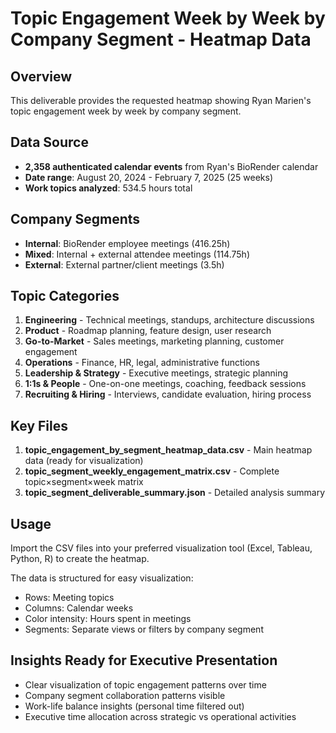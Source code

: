 # Topic Engagement Week by Week by Company Segment - Heatmap Data

## Overview
This deliverable provides the requested heatmap showing Ryan Marien's topic engagement week by week by company segment.

## Data Source
- **2,358 authenticated calendar events** from Ryan's BioRender calendar
- **Date range**: August 20, 2024 - February 7, 2025 (25 weeks)
- **Work topics analyzed**: 534.5 hours total

## Company Segments
- **Internal**: BioRender employee meetings (416.25h)
- **Mixed**: Internal + external attendee meetings (114.75h)  
- **External**: External partner/client meetings (3.5h)

## Topic Categories
1. **Engineering** - Technical meetings, standups, architecture discussions
2. **Product** - Roadmap planning, feature design, user research
3. **Go-to-Market** - Sales meetings, marketing planning, customer engagement
4. **Operations** - Finance, HR, legal, administrative functions
5. **Leadership & Strategy** - Executive meetings, strategic planning
6. **1:1s & People** - One-on-one meetings, coaching, feedback sessions
7. **Recruiting & Hiring** - Interviews, candidate evaluation, hiring process

## Key Files
1. **topic_engagement_by_segment_heatmap_data.csv** - Main heatmap data (ready for visualization)
2. **topic_segment_weekly_engagement_matrix.csv** - Complete topic×segment×week matrix
3. **topic_segment_deliverable_summary.json** - Detailed analysis summary

## Usage
Import the CSV files into your preferred visualization tool (Excel, Tableau, Python, R) to create the heatmap.

The data is structured for easy visualization:
- Rows: Meeting topics
- Columns: Calendar weeks  
- Color intensity: Hours spent in meetings
- Segments: Separate views or filters by company segment

## Insights Ready for Executive Presentation
- Clear visualization of topic engagement patterns over time
- Company segment collaboration patterns visible
- Work-life balance insights (personal time filtered out)
- Executive time allocation across strategic vs operational activities
